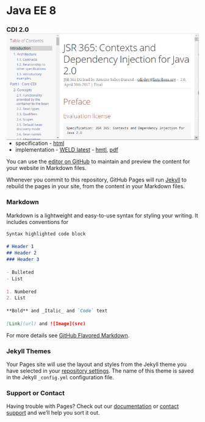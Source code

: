 # Java EE 8

### CDI 2.0 <img style="float: right;" src="assets/images/01_cdi_spec.png">
- specification - [html](https://docs.jboss.org/cdi/spec/2.0/cdi-spec.html) 
- implementation - [WELD latest](https://docs.jboss.org/weld/reference/latest/en-US/) - [hmtl](https://docs.jboss.org/weld/reference/latest/en-US/html/), [pdf](https://docs.jboss.org/weld/reference/latest/en-US/pdf/)


You can use the [editor on GitHub](https://github.com/jfuksa/jfuksa/edit/master/index.md) to maintain and preview the content for your website in Markdown files.

Whenever you commit to this repository, GitHub Pages will run [Jekyll](https://jekyllrb.com/) to rebuild the pages in your site, from the content in your Markdown files.

### Markdown

Markdown is a lightweight and easy-to-use syntax for styling your writing. It includes conventions for

```markdown
Syntax highlighted code block

# Header 1
## Header 2
### Header 3

- Bulleted
- List

1. Numbered
2. List

**Bold** and _Italic_ and `Code` text

[Link](url) and ![Image](src)
```

For more details see [GitHub Flavored Markdown](https://guides.github.com/features/mastering-markdown/).

### Jekyll Themes

Your Pages site will use the layout and styles from the Jekyll theme you have selected in your [repository settings](https://github.com/jfuksa/jfuksa/settings). The name of this theme is saved in the Jekyll `_config.yml` configuration file.

### Support or Contact

Having trouble with Pages? Check out our [documentation](https://help.github.com/categories/github-pages-basics/) or [contact support](https://github.com/contact) and we’ll help you sort it out.
